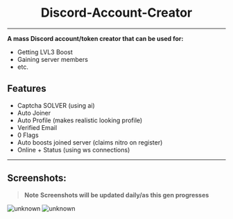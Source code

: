 <h1 align="center"> Discord-Account-Creator </h1>

---

**A mass Discord account/token creator that can be used for:**
- Getting LVL3 Boost
- Gaining server members
- etc.

## Features
- Captcha SOLVER (using ai)
- Auto Joiner
- Auto Profile (makes realistic looking profile)
- Verified Email
- 0 Flags
- Auto boosts joined server (claims nitro on register)
- Online + Status (using ws connections)

---

## Screenshots:
> **Note** **Screenshots will be updated daily/as this gen progresses**


![unknown](https://user-images.githubusercontent.com/60797067/178122067-ff242557-dcef-4664-b6b3-7f0d858b38ef.png)
![unknown](https://user-images.githubusercontent.com/60797067/178123896-9511c6e6-483e-4ff6-9429-a349c17a3903.png)

